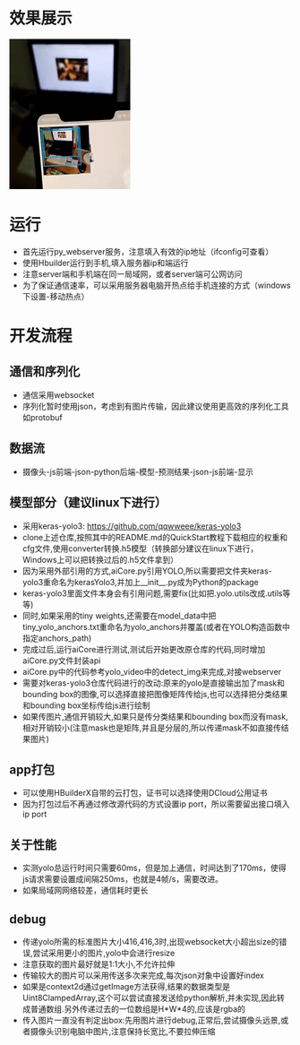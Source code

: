 # 效果展示
![](./result.gif)
# 运行
- 首先运行py_webserver服务，注意填入有效的ip地址（ifconfig可查看）
- 使用Hbuilder运行到手机,填入服务器ip和端运行
- 注意server端和手机端在同一局域网，或者server端可公网访问
- 为了保证通信速率，可以采用服务器电脑开热点给手机连接的方式（windows下设置-移动热点）

# 开发流程
## 通信和序列化
- 通信采用websocket
- 序列化暂时使用json，考虑到有图片传输，因此建议使用更高效的序列化工具如protobuf
## 数据流
- 摄像头-js前端-json-python后端-模型-预测结果-json-js前端-显示
## 模型部分（建议linux下进行）
- 采用keras-yolo3: https://github.com/qqwweee/keras-yolo3
- clone上述仓库,按照其中的README.md的QuickStart教程下载相应的权重和cfg文件,使用converter转换.h5模型（转换部分建议在linux下进行，Windows上可以把转换过后的.h5文件拿到）
- 因为采用外部引用的方式,aiCore.py引用YOLO,所以需要把文件夹keras-yolo3重命名为kerasYolo3,并加上__init__.py成为Python的package
- keras-yolo3里面文件本身会有引用问题,需要fix(比如把.yolo.utils改成.utils等等)
- 同时,如果采用的tiny weights,还需要在model_data中把tiny_yolo_anchors.txt重命名为yolo_anchors并覆盖(或者在YOLO构造函数中指定anchors_path)
- 完成过后,运行aiCore进行测试,测试后开始更改原仓库的代码,同时增加aiCore.py文件封装api
- aiCore.py中的代码参考yolo_video中的detect_img来完成,对接webserver
- 需要对keras-yolo3仓库代码进行的改动:原来的yolo是直接输出加了mask和bounding box的图像,可以选择直接把图像矩阵传给js,也可以选择把分类结果和bounding box坐标传给js进行绘制
- 如果传图片,通信开销较大,如果只是传分类结果和bounding box而没有mask,相对开销较小(注意mask也是矩阵,并且是分层的,所以传递mask不如直接传结果图片)
## app打包
- 可以使用HBuilderX自带的云打包，证书可以选择使用DCloud公用证书
- 因为打包过后不再通过修改源代码的方式设置ip port，所以需要留出接口填入ip port
## 关于性能
- 实测yolo总运行时间只需要60ms，但是加上通信，时间达到了170ms，使得js请求需要设置成间隔250ms，也就是4帧/s，需要改进。
- 如果局域网网络较差，通信耗时更长
## debug
- 传递yolo所需的标准图片大小416,416,3时,出现websocket大小超出size的错误,尝试采用更小的图片,yolo中会进行resize
- 注意获取的图片最好就是1:1大小,不允许拉伸
- 传输较大的图片可以采用传送多次来完成,每次json对象中设置好index
- 如果是context2d通过getImage方法获得,结果的数据类型是Uint8ClampedArray,这个可以尝试直接发送给python解析,并未实现,因此转成普通数组.另外传递过去的一位数组是H\*W\*4的,应该是rgba的
- 传入图片一直没有判定出box:先用图片进行debug,正常后,尝试摄像头远景,或者摄像头识别电脑中图片,注意保持长宽比,不要拉伸压缩




